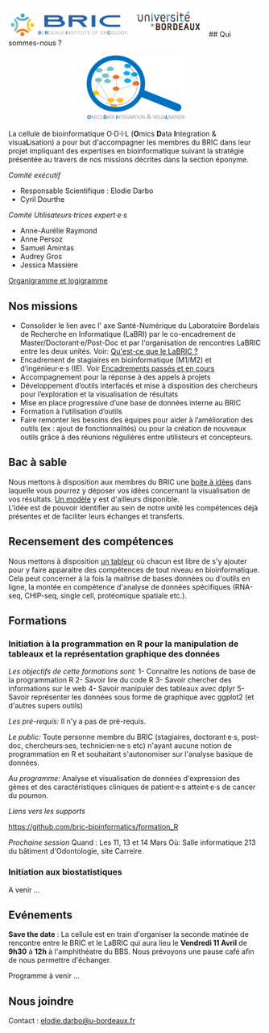 <img src="horizontal-bric-1.png" alt="BRIC" width="240"/> 
<img src="UB.jpg" alt="UB" width="150"/>
## Qui sommes-nous ?

<p style="text-align: center;"><img src="test_logo3.png" alt="ODILE" width="200"/></p>

La cellule de bioinformatique O·D·I·L (**O**mics **D**ata **I**ntegration & visua**L**isation) a pour but d'accompagner les membres du BRIC dans leur projet impliquant des expertises en bioinformatique suivant la stratégie présentée au travers de nos missions décrites dans la section éponyme.

_Comité exécutif_
-	Responsable Scientifique : Elodie Darbo
-	Cyril Dourthe

_Comité Utilisateurs·trices expert·e·s_
-	Anne-Aurélie Raymond
- Anne Persoz
-	Samuel Amintas
-	Audrey Gros
-	Jessica Massière

[Organigramme et logigramme](docs/presentation_gramme.md)

## Nos missions

-	Consolider le lien avec l' axe Santé-Numérique du Laboratoire Bordelais de Recherche en Informatique (LaBRI) par le co-encadrement de Master/Doctorant·e/Post-Doc et par l'organisation de rencontres LaBRIC entre les deux unités. Voir: [Qu'est-ce que le LaBRIC ?](docs/LaBRIC.md)
-	Encadrement de stagiaires en bioinformatique (M1/M2) et d’ingénieur·e·s (IE). Voir [Encadrements passés et en cours](docs/encadrement.md)
-	Accompagnement pour la réponse à des appels à projets
-	Développement d’outils interfacés et mise à disposition des chercheurs pour l’exploration et la visualisation de résultats
-	Mise en place progressive d’une base de données interne au BRIC
-	Formation à l’utilisation d’outils
-	Faire remonter les besoins des équipes pour aider à l’amélioration des outils (ex : ajout de fonctionnalités) ou pour la création de nouveaux outils grâce à des réunions régulières entre utilisteurs et concepteurs.

## Bac à sable

Nous mettons à disposition aux membres du BRIC une [boite à idées](https://bricbordeaux.sharepoint.com/:f:/s/Bioinformatique-ODILE/EmxWqC8e19hAnHp3BQSGqKEBFhAwiiDrJs9gmGC_MIia8g?e=80eBpz) dans laquelle vous pourrez y déposer vos idées concernant la visualisation de vos résultats. [Un modèle](https://bricbordeaux.sharepoint.com/:w:/s/Bioinformatique-ODILE/Ea2afKky_QdJjeY8pDzz2rwBYhwmXL-2KREUOgOLUKN98A?e=VdcPhy) y est d'ailleurs disponible. \
L'idée est de pouvoir identifier au sein de notre unité les compétences déjà présentes et de faciliter leurs échanges et transferts.

## Recensement des compétences

Nous mettons à disposition [un tableur](https://bricbordeaux.sharepoint.com/:x:/s/Bioinformatique-ODILE/Ee_IXmXP3r1LlPqMqxGpE40BX_I_AYMhtoLguku24_Qj5g?e=IrDkgL) où chacun est libre de s'y ajouter pour y faire apparaitre des compétences de tout niveau en bioinformatique. Cela peut concerner à la fois la maitrise de bases données ou d'outils en ligne, la montée en compétence d'analyse de données spécifiques (RNA-seq, CHIP-seq, single cell, protéomique spatiale etc.).

## Formations
### Initiation à la programmation en R pour la manipulation de tableaux et la représentation graphique des données  
_Les objectifs de cette formations sont:_
1- Connaitre les notions de base de la programmation R
2- Savoir lire du code R
3- Savoir chercher des informations sur le web
4- Savoir manipuler des tableaux avec dplyr
5- Savoir représenter les données sous forme de graphique avec ggplot2 (et d'autres supers outils)

_Les pré-requis:_
Il n'y a pas de pré-requis.

_Le public:_
Toute personne membre du BRIC (stagiaires, doctorant·e·s, post-doc, chercheurs·ses, technicien·ne·s etc) n'ayant aucune notion de programmation en R et souhaitant s'autonomiser sur l'analyse basique de données.

_Au programme:_
Analyse et visualisation de données d'expression des gènes et des caractéristiques cliniques de patient·e·s atteint·e·s de cancer du poumon.

_Liens vers les supports_

https://github.com/bric-bioinformatics/formation_R

_Prochaine session_
Quand : Les 11, 13 et 14 Mars 
Où: Salle informatique 213 du bâtiment d'Odontologie, site Carreire.

### Initiation aux biostatistiques 
A venir ...

## Evénements

**Save the date** : La cellule est en train d'organiser la seconde matinée de rencontre entre le BRIC et le LaBRIC qui aura lieu le **Vendredi 11 Avril** de **9h30** à **12h** à l'amphithéatre du BBS. Nous prévoyons une pause café afin de nous permettre d'échanger.

Programme à venir ...

## Nous joindre

Contact : elodie.darbo@u-bordeaux.fr
